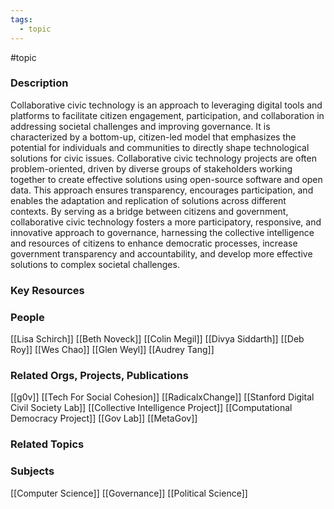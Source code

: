```yaml
---
tags:
  - topic
---
```


#topic

### Description

Collaborative civic technology is an approach to leveraging digital tools and platforms to facilitate citizen engagement, participation, and collaboration in addressing societal challenges and improving governance. It is characterized by a bottom-up, citizen-led model that emphasizes the potential for individuals and communities to directly shape technological solutions for civic issues. Collaborative civic technology projects are often problem-oriented, driven by diverse groups of stakeholders working together to create effective solutions using open-source software and open data. This approach ensures transparency, encourages participation, and enables the adaptation and replication of solutions across different contexts. By serving as a bridge between citizens and government, collaborative civic technology fosters a more participatory, responsive, and innovative approach to governance, harnessing the collective intelligence and resources of citizens to enhance democratic processes, increase government transparency and accountability, and develop more effective solutions to complex societal challenges.

### Key Resources

### People

[[Lisa Schirch]]
[[Beth Noveck]]
[[Colin Megil]]
[[Divya Siddarth]]
[[Deb Roy]]
[[Wes Chao]]
[[Glen Weyl]]
[[Audrey Tang]]

### Related Orgs, Projects, Publications

[[g0v]]
[[Tech For Social Cohesion]]
[[RadicalxChange]]
[[Stanford Digital Civil Society Lab]]
[[Collective Intelligence Project]]
[[Computational Democracy Project]]
[[Gov Lab]]
[[MetaGov]]

### Related Topics

### Subjects

[[Computer Science]]
[[Governance]]
[[Political Science]]